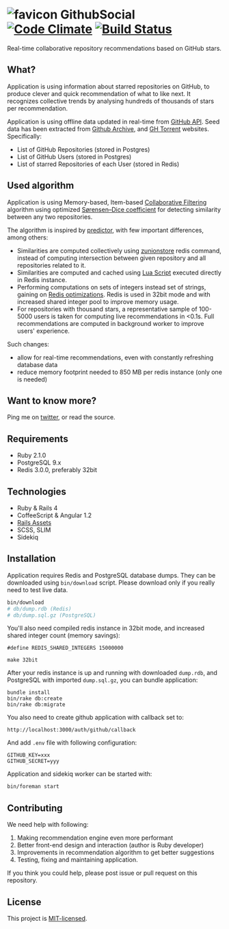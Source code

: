 # ![favicon](http://githubsocial.com/favicon-24.png) GithubSocial [![Code Climate][codeclimate-img-url]][codeclimate-url] [![Build Status][travis-img-url]][travis-url]

[codeclimate-img-url]: https://codeclimate.com/github/sheerun/githubsocial/badges/gpa.svg
[codeclimate-url]: https://codeclimate.com/github/sheerun/githubsocial
[travis-img-url]: https://travis-ci.org/sheerun/githubsocial.svg
[travis-url]: https://travis-ci.org/sheerun/githubsocial

Real-time collaborative repository recommendations based on GitHub stars.

## What?

Application is using information about starred repositories on GitHub, to produce clever and quick recommendation of what to like next. It recognizes collective trends by analysing hundreds of thousands of stars per recommendation.

Application is using offline data updated in real-time from [GitHub API](https://developer.github.com/v3/). Seed data has been extracted from [Github Archive](http://www.githubarchive.org/), and [GH Torrent](http://ghtorrent.org/) websites. Specifically:

- List of GitHub Repositories (stored in Postgres)
- List of GitHub Users (stored in Postgres)
- List of starred Repositories of each User (stored in Redis)

## Used algorithm

Application is using Memory-based, Item-based [Collaborative Filtering](https://en.wikipedia.org/wiki/Collaborative_filtering) algorithm using optimized [Sørensen–Dice coefficient](https://en.wikipedia.org/wiki/S%C3%B8rensen%E2%80%93Dice_coefficient) for detecting similarity between any two repositories.

The algorithm is inspired by [predictor](https://github.com/Pathgather/predictor), with few important differences, among others:

- Similarities are computed collectively using [zunionstore](https://github.com/sheerun/githubsocial/blob/master/app/services/redis_recommender.rb#L13) redis command, instead of computing intersection between given repository and all repositories related to it.
- Similarities are computed and cached using [Lua Script](https://github.com/sheerun/githubsocial/blob/master/app/services/redis_recommender.rb#L2) executed directly in Redis instance.
- Performing computations on sets of integers instead set of strings, gaining on [Redis optimizations](http://redis.io/topics/memory-optimization). Redis is used in 32bit mode and with increased shared integer pool to improve memory usage.
- For repositories with thousand stars, a representative sample of 100-5000 users is taken for computing live recommendations in <0.1s. Full recommendations are computed in background worker to improve users' experience.

Such changes:

- allow for real-time recommendations, even with constantly refreshing database data
- reduce memory footprint needed to 850 MB per redis instance (only one is needed)

## Want to know more?

Ping me on [twitter](http://twitter.com/sheerun), or read the source.

## Requirements

- Ruby 2.1.0
- PostgreSQL 9.x
- Redis 3.0.0, preferably 32bit

## Technologies

- Ruby & Rails 4
- CoffeeScript & Angular 1.2
- [Rails Assets](https://rails-assets.org/)
- SCSS, SLIM
- Sidekiq

## Installation

Application requires Redis and PostgreSQL database dumps. They can be downloaded using `bin/download` script. Please download only if you really need to test live data.

```bash
bin/download
# db/dump.rdb (Redis)
# db/dump.sql.gz (PostgreSQL)
```

You'll also need compiled redis instance in 32bit mode, and increased shared integer count (memory savings):

```
#define REDIS_SHARED_INTEGERS 15000000
```

```
make 32bit
```

After your redis instance is up and running with downloaded `dump.rdb`, and PostgreSQL with imported `dump.sql.gz`, you can bundle application:

```
bundle install
bin/rake db:create
bin/rake db:migrate
```

You also need to create github application with callback set to:

```
http://localhost:3000/auth/github/callback
```

And add `.env` file with following configuration:

```
GITHUB_KEY=xxx
GITHUB_SECRET=yyy
```

Application and sidekiq worker can be started with:

```bash
bin/foreman start
```

## Contributing

We need help with following:

1. Making recommendation engine even more performant
2. Better front-end design and interaction (author is Ruby developer)
3. Improvements in recommendation algorithm to get better suggestions
4. Testing, fixing and maintaining application.

If you think you could help, please post issue or pull request on this repository.

## License

This project is [MIT-licensed](http://opensource.org/licenses/mit-license.php).
